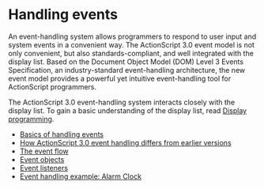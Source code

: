 # Handling events

<div>

An event-handling system allows programmers to respond to user input and
system events in a convenient way. The ActionScript 3.0 event model is
not only convenient, but also standards-compliant, and well integrated
with the display list. Based on the Document Object Model (DOM) Level 3
Events Specification, an industry-standard event-handling architecture,
the new event model provides a powerful yet intuitive event-handling
tool for ActionScript programmers.

The ActionScript 3.0 event-handling system interacts closely with the
display list. To gain a basic understanding of the display list, read
[Display programming](../../02-display/index.md).

- [Basics of handling events](./basics-of-handling-events.md)
- [How ActionScript 3.0 event handling differs from earlier versions](./how-actionscript-3.0-event-handling-differs-from-earlier-versions.md)
- [The event flow](./the-event-flow.md)
- [Event objects](./event-objects.md)
- [Event listeners](./event-listeners.md)
- [Event handling example: Alarm Clock](./event-handling-example-alarm-clock.md)

</div>
